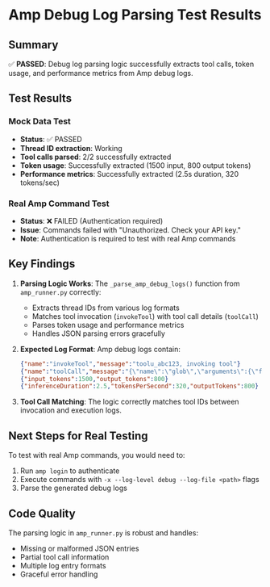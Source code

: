 # Amp Debug Log Parsing Test Results

## Summary

✅ **PASSED**: Debug log parsing logic successfully extracts tool calls, token usage, and performance metrics from Amp debug logs.

## Test Results

### Mock Data Test
- **Status**: ✅ PASSED
- **Thread ID extraction**: Working
- **Tool calls parsed**: 2/2 successfully extracted
- **Token usage**: Successfully extracted (1500 input, 800 output tokens)
- **Performance metrics**: Successfully extracted (2.5s duration, 320 tokens/sec)

### Real Amp Command Test
- **Status**: ❌ FAILED (Authentication required)
- **Issue**: Commands failed with "Unauthorized. Check your API key."
- **Note**: Authentication is required to test with real Amp commands

## Key Findings

1. **Parsing Logic Works**: The `_parse_amp_debug_logs()` function from `amp_runner.py` correctly:
   - Extracts thread IDs from various log formats
   - Matches tool invocation (`invokeTool`) with tool call details (`toolCall`)
   - Parses token usage and performance metrics
   - Handles JSON parsing errors gracefully

2. **Expected Log Format**: Amp debug logs contain:
   ```json
   {"name":"invokeTool","message":"toolu_abc123, invoking tool"}
   {"name":"toolCall","message":"{\"name\":\"glob\",\"arguments\":{\"filePattern\":\"**/*.py\"},\"toolId\":\"toolu_abc123\"}"}
   {"input_tokens":1500,"output_tokens":800}
   {"inferenceDuration":2.5,"tokensPerSecond":320,"outputTokens":800}
   ```

3. **Tool Call Matching**: The logic correctly matches tool IDs between invocation and execution logs.

## Next Steps for Real Testing

To test with real Amp commands, you would need to:
1. Run `amp login` to authenticate
2. Execute commands with `-x --log-level debug --log-file <path>` flags
3. Parse the generated debug logs

## Code Quality

The parsing logic in `amp_runner.py` is robust and handles:
- Missing or malformed JSON entries
- Partial tool call information
- Multiple log entry formats
- Graceful error handling

